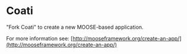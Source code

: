 Coati
=====

"Fork Coati" to create a new MOOSE-based application.

For more information see: [http://mooseframework.org/create-an-app/](http://mooseframework.org/create-an-app/)

